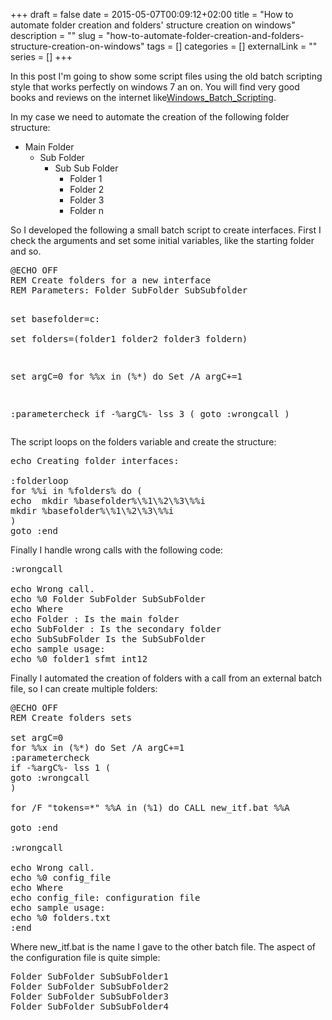 +++ 
draft = false
date = 2015-05-07T00:09:12+02:00
title = "How to automate folder creation and folders' structure creation on windows"
description = ""
slug = "how-to-automate-folder-creation-and-folders-structure-creation-on-windows" 
tags = []
categories = []
externalLink = ""
series = []
+++

In this post I'm going to show some script files using the old batch scripting style that works perfectly on windows 7 an on. You will find very good books and reviews on the internet like<a href="http://en.wikibooks.org/wiki/Windows_Batch_Scripting" target="_blank">Windows_Batch_Scripting</a>.

In my case we need to automate the creation of the following folder structure:
<ul>
	<li>Main Folder
<ul>
	<li>Sub Folder
<ul>
	<li>Sub Sub Folder
<ul>
	<li>Folder 1</li>
	<li>Folder 2</li>
	<li>Folder 3</li>
	<li>Folder n</li>
</ul>
</li>
</ul>
</li>
</ul>
</li>
</ul>
So I developed the following a small batch script to create interfaces. First I check the arguments and set some initial variables, like the starting folder and so.
<pre class="lang:batch decode:true " title="Script start">@ECHO OFF
REM Create folders for a new interface
REM Parameters: Folder SubFolder SubSubfolder

set basefolder=c:\
set folders=(folder1 folder2 folder3 foldern)

set argC=0
for %%x in (%*) do Set /A argC+=1

:parametercheck
if -%argC%- lss 3 (
goto :wrongcall
)</pre>
The script loops on the folders variable and create the structure:
<pre class="lang:batch decode:true " title="Loop">echo Creating folder interfaces:

:folderloop
for %%i in %folders% do (
echo  mkdir %basefolder%\%1\%2\%3\%%i
mkdir %basefolder%\%1\%2\%3\%%i
)
goto :end</pre>
Finally I handle wrong calls with the following code:
<pre class="lang:batch decode:true" title="Wrong call handling">:wrongcall

echo Wrong call.
echo %0 Folder SubFolder SubSubFolder
echo Where
echo Folder : Is the main folder
echo SubFolder : Is the secondary folder
echo SubSubFolder Is the SubSubFolder
echo sample usage:
echo %0 folder1 sfmt int12</pre>

Finally I automated the creation of folders with a call from an external batch file, so I can create multiple folders:
 
<pre class="lang:batch mark:6,11 decode:true " title="Main Script" >@ECHO OFF
REM Create folders sets

set argC=0
for %%x in (%*) do Set /A argC+=1
:parametercheck
if -%argC%- lss 1 (
goto :wrongcall
)

for /F "tokens=*" %%A in (%1) do CALL new_itf.bat %%A

goto :end

:wrongcall

echo Wrong call.
echo %0 config_file
echo Where
echo config_file: configuration file
echo sample usage:
echo %0 folders.txt
:end</pre> 
Where new_itf.bat is the name I gave to the other batch file. 
The aspect of the configuration file is quite simple:

 
<pre class="theme:dark-terminal lang:sh decode:true " title="Configuration file" >Folder SubFolder SubSubFolder1
Folder SubFolder SubSubFolder2
Folder SubFolder SubSubFolder3
Folder SubFolder SubSubFolder4</pre> 
